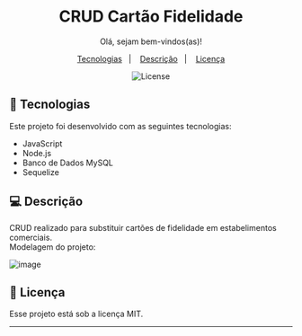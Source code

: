 <h1 align="center"> CRUD Cartão Fidelidade  </h1>

<p align="center">
Olá, sejam bem-vindos(as)!
</p>
<p align="center"> 

</p>

<p align="center">
  <a href="#-tecnologias">Tecnologias</a>&nbsp;&nbsp;&nbsp;|&nbsp;&nbsp;&nbsp;
  <a href="#-descrição">Descrição</a>&nbsp;&nbsp;&nbsp;|&nbsp;&nbsp;&nbsp;
  <a href="#memo-licença">Licença</a>
</p>

<p align="center">
  <img alt="License" src="https://img.shields.io/static/v1?label=license&message=MIT&color=49AA26&labelColor=000000">
</p>

## 🚀 Tecnologias

Este projeto foi desenvolvido com as seguintes tecnologias:
 
- JavaScript
- Node.js
- Banco de Dados MySQL
- Sequelize


## 💻 Descrição

CRUD realizado para substituir cartões de fidelidade em estabelimentos comerciais. <br>
Modelagem do projeto:
  
 ![image](https://user-images.githubusercontent.com/101933646/198892211-1bf3997a-ccfb-454e-9ddf-257fccb18feb.png)



## :memo: Licença

Esse projeto está sob a licença MIT.

---
